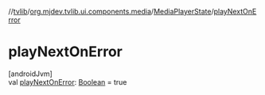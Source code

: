 //[tvlib](../../../index.md)/[org.mjdev.tvlib.ui.components.media](../index.md)/[MediaPlayerState](index.md)/[playNextOnError](play-next-on-error.md)

# playNextOnError

[androidJvm]\
val [playNextOnError](play-next-on-error.md): [Boolean](https://kotlinlang.org/api/latest/jvm/stdlib/kotlin/-boolean/index.html) = true

